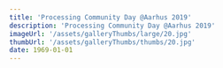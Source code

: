 ```yaml
---
title: 'Processing Community Day @Aarhus 2019'
description: 'Processing Community Day @Aarhus 2019'
imageUrl: '/assets/galleryThumbs/large/20.jpg'
thumbUrl: '/assets/galleryThumbs/thumbs/20.jpg'
date: 1969-01-01
---
```


